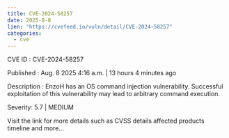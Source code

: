```yaml
--- 
title: CVE-2024-58257
date: 2025-8-8
lien: "https://cvefeed.io/vuln/detail/CVE-2024-58257"
categories:
  - cve
---
```


CVE ID : CVE-2024-58257

Published :  Aug. 8
2025
4:16 a.m. | 13 hours
4 minutes ago

Description : EnzoH has an OS command injection vulnerability. Successful exploitation of this vulnerability may lead to arbitrary command execution.

Severity: 5.7 | MEDIUM

Visit the link for more details
such as CVSS details
affected products
timeline
and more...
